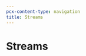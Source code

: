 ```yaml
---
pcx-content-type: navigation
title: Streams
---
```


# Streams

<DirectoryListing path="/runtime-apis/streams" />
